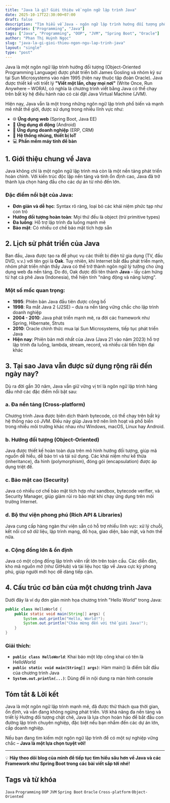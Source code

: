 ```yaml
---
title: "Java là gì? Giới thiệu về ngôn ngữ lập trình Java"
date: 2025-10-17T22:30:00+07:00
draft: false
description: "Tìm hiểu về Java - ngôn ngữ lập trình hướng đối tượng phổ biến nhất thế giới. Lịch sử, đặc điểm và lý do Java vẫn được sử dụng rộng rãi đến ngày nay."
categories: ["Programming", "Java"]
tags: ["Java", "Programming", "OOP", "JVM", "Spring Boot", "Oracle"]
author: "Phan Thị Huỳnh Ngọc"
slug: "java-la-gi-gioi-thieu-ngon-ngu-lap-trinh-java"
layout: "single"
type: "post"
---
```


Java là một ngôn ngữ lập trình hướng đối tượng (Object-Oriented Programming Language) được phát triển bởi James Gosling và nhóm kỹ sư tại Sun Microsystems vào năm 1995 (hiện nay thuộc tập đoàn Oracle). Java được thiết kế với triết lý **"Viết một lần, chạy mọi nơi"** (Write Once, Run Anywhere – WORA), có nghĩa là chương trình viết bằng Java có thể chạy trên bất kỳ hệ điều hành nào có cài đặt Java Virtual Machine (JVM).

<!--more-->

Hiện nay, Java vẫn là một trong những ngôn ngữ lập trình phổ biến và mạnh mẽ nhất thế giới, được sử dụng trong nhiều lĩnh vực như:

- 🌐 **Ứng dụng web** (Spring Boot, Java EE)
- 📱 **Ứng dụng di động** (Android)
- 🏢 **Ứng dụng doanh nghiệp** (ERP, CRM)
- 🔌 **Hệ thống nhúng, thiết bị IoT**
- 💻 **Phần mềm máy tính để bàn**

## 1. Giới thiệu chung về Java

Java không chỉ là một ngôn ngữ lập trình mà còn là một nền tảng phát triển hoàn chỉnh. Với kiến trúc độc lập nền tảng và tính ổn định cao, Java đã trở thành lựa chọn hàng đầu cho các dự án từ nhỏ đến lớn.

### Đặc điểm nổi bật của Java:

- **Đơn giản và dễ học**: Syntax rõ ràng, loại bỏ các khái niệm phức tạp như con trỏ
- **Hướng đối tượng hoàn toàn**: Mọi thứ đều là object (trừ primitive types)
- **Đa luồng**: Hỗ trợ lập trình đa luồng mạnh mẽ
- **Bảo mật**: Có nhiều cơ chế bảo mật tích hợp sẵn

## 2. Lịch sử phát triển của Java

Ban đầu, Java được tạo ra để phục vụ các thiết bị điện tử gia dụng (TV, đầu DVD, v.v.) với tên gọi là **Oak**. Tuy nhiên, khi Internet bắt đầu phát triển mạnh, nhóm phát triển nhận thấy Java có thể trở thành ngôn ngữ lý tưởng cho ứng dụng web đa nền tảng. Do đó, Oak được đổi tên thành **Java** – lấy cảm hứng từ hạt cà phê Java (Indonesia), thể hiện tính "năng động và năng lượng".

### Một số mốc quan trọng:

- **1995**: Phiên bản Java đầu tiên được công bố
- **1998**: Ra mắt Java 2 (J2SE) – đưa ra nền tảng vững chắc cho lập trình doanh nghiệp
- **2004 - 2010**: Java phát triển mạnh mẽ, ra đời các framework như Spring, Hibernate, Struts
- **2010**: Oracle chính thức mua lại Sun Microsystems, tiếp tục phát triển Java
- **Hiện nay**: Phiên bản mới nhất của Java (Java 21 vào năm 2023) hỗ trợ lập trình đa luồng, lambda, stream, record, và nhiều cải tiến hiện đại khác

## 3. Tại sao Java vẫn được sử dụng rộng rãi đến ngày nay?

Dù ra đời gần 30 năm, Java vẫn giữ vững vị trí là ngôn ngữ lập trình hàng đầu nhờ các đặc điểm nổi bật sau:

### a. Đa nền tảng (Cross-platform)

Chương trình Java được biên dịch thành bytecode, có thể chạy trên bất kỳ hệ thống nào có JVM. Điều này giúp Java trở nên linh hoạt và phổ biến trong nhiều môi trường khác nhau như Windows, macOS, Linux hay Android.

### b. Hướng đối tượng (Object-Oriented)

Java được thiết kế hoàn toàn dựa trên mô hình hướng đối tượng, giúp mã nguồn dễ hiểu, dễ bảo trì và tái sử dụng. Các khái niệm như kế thừa (inheritance), đa hình (polymorphism), đóng gói (encapsulation) được áp dụng triệt để.

### c. Bảo mật cao (Security)

Java có nhiều cơ chế bảo mật tích hợp như sandbox, bytecode verifier, và Security Manager, giúp giảm rủi ro bảo mật khi chạy ứng dụng trên môi trường Internet.

### d. Bộ thư viện phong phú (Rich API & Libraries)

Java cung cấp hàng ngàn thư viện sẵn có hỗ trợ nhiều lĩnh vực: xử lý chuỗi, kết nối cơ sở dữ liệu, lập trình mạng, đồ họa, giao diện, bảo mật, và hơn thế nữa.

### e. Cộng đồng lớn & ổn định

Java có một cộng đồng lập trình viên rất lớn trên toàn cầu. Các diễn đàn, kho mã nguồn mở (như GitHub) và tài liệu học tập về Java cực kỳ phong phú, giúp người mới học dễ dàng tiếp cận.

## 4. Cấu trúc cơ bản của một chương trình Java

Dưới đây là ví dụ đơn giản minh họa chương trình "Hello World" trong Java:

```java
public class HelloWorld {
    public static void main(String[] args) {
        System.out.println("Hello, World!");
        System.out.println("Chào mừng đến với thế giới Java!");
    }
}
```

### Giải thích:

- **`public class HelloWorld`**: Khai báo một lớp công khai có tên là HelloWorld
- **`public static void main(String[] args)`**: Hàm main() là điểm bắt đầu của chương trình Java
- **`System.out.println(...)`**: Dùng để in nội dung ra màn hình console

## Tóm tắt & Lời kết

Java là một ngôn ngữ lập trình mạnh mẽ, đã được thử thách qua thời gian, ổn định, và vẫn đang không ngừng phát triển. Với khả năng đa nền tảng và triết lý Hướng đối tượng chặt chẽ, Java là lựa chọn hoàn hảo để bắt đầu con đường lập trình chuyên nghiệp, đặc biệt nếu bạn nhắm đến các dự án lớn, cấp doanh nghiệp.

Nếu bạn đang tìm kiếm một ngôn ngữ lập trình để có một sự nghiệp vững chắc – **Java là một lựa chọn tuyệt vời!**

---

💡 **Hãy theo dõi blog của mình để tiếp tục tìm hiểu sâu hơn về Java và các Framework như Spring Boot trong các bài viết sắp tới nhé!**

## Tags và từ khóa
`Java` `Programming` `OOP` `JVM` `Spring Boot` `Oracle` `Cross-platform` `Object-Oriented`
